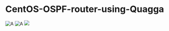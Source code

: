 # CentOS-OSPF-router-using-Quagga
![A](https://github.com/nu11secur1ty/CentOS-OSPF-router-using-Quagga/blob/master/photo/ospf.png)
![A](https://github.com/nu11secur1ty/CentOS-OSPF-router-using-Quagga/blob/master/photo/BGP.jpg)
![](https://github.com/nu11secur1ty/CentOS-OSPF-router-using-Quagga/blob/master/photo/SUSE.png)
